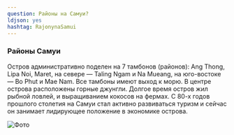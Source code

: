 ```yaml
---
question: Районы на Самуи?
ldjson: yes
hashtag: RajonynaSamui
---
```


### Районы Самуи

Остров административно поделен на 7 тамбонов (районов): Ang Thong, Lipa Noi, Maret, на севере — Taling Ngam и Na Mueang, на юго-востоке — Bo Phut и Mae Nam. Все тамбоны имеют выход к морю. В центре острова расположены горные джунгли. Долгое время остров жил рыбной ловлей, и выращиванием кокосов на фермах. С 80-х годов прошлого столетия на Самуи стал активно развиваться туризм и сейчас он занимает лидирующее положение в экономике острова.

![Фото](https://samuifaq.ru/assets/samuiostrovvtailande.jpg)

